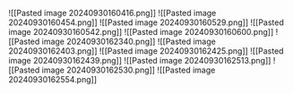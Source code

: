 ![[Pasted image 20240930160416.png]]
![[Pasted image 20240930160454.png]]
![[Pasted image 20240930160529.png]]
![[Pasted image 20240930160542.png]]
![[Pasted image 20240930160600.png]]
![[Pasted image 20240930162340.png]]
![[Pasted image 20240930162403.png]]
![[Pasted image 20240930162425.png]]
![[Pasted image 20240930162439.png]]
![[Pasted image 20240930162513.png]]
![[Pasted image 20240930162530.png]]
![[Pasted image 20240930162554.png]]
